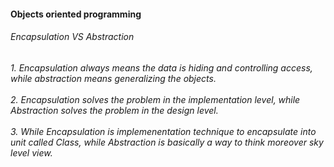 <h4> Objects oriented programming <h4>

<h6> Encapsulation VS Abstraction <h6>
  1. Encapsulation always means the data is hiding and controlling access, while abstraction means generalizing the objects.<br/><br/>
  2. Encapsulation solves the problem in the implementation level, while Abstraction solves the problem in the design level.<br/><br/>
  3. While Encapsulation is implemenentation technique to encapsulate into unit called Class, while Abstraction is basically a way to think moreover sky level view.<br/><br/>
